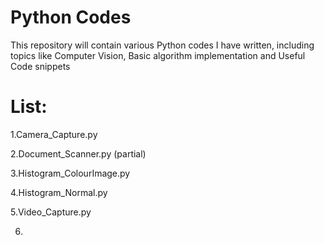 # Python Codes
This repository will contain various Python codes I have written,
including topics like Computer Vision, Basic algorithm implementation
and Useful Code snippets

# List:
 1.Camera_Capture.py
 
 2.Document_Scanner.py (partial)
 
 3.Histogram_ColourImage.py
 
 4.Histogram_Normal.py
 
 5.Video_Capture.py
 
 6.
